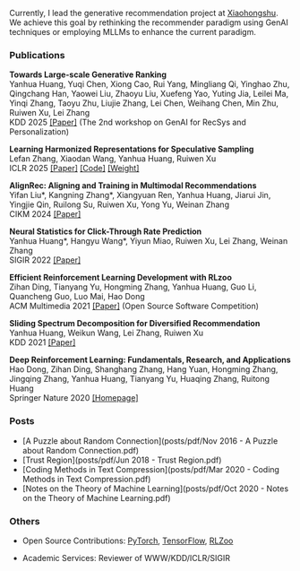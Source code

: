 Currently, I lead the generative recommendation project at [Xiaohongshu](https://www.xiaohongshu.com/en). We achieve this goal by rethinking the recommender paradigm using GenAI techniques or employing MLLMs to enhance the current paradigm. 

### Publications

**Towards Large-scale Generative Ranking**<br>Yanhua Huang, Yuqi Chen, Xiong Cao, Rui Yang, Mingliang Qi, Yinghao Zhu, Qingchang Han, Yaowei Liu, Zhaoyu Liu, Xuefeng Yao, Yuting Jia, Leilei Ma, Yinqi Zhang, Taoyu Zhu, Liujie Zhang, Lei Chen, Weihang Chen, Min Zhu, Ruiwen Xu, Lei Zhang<br> KDD 2025 [\[Paper\]](https://arxiv.org/pdf/2505.04180) (The 2nd workshop on GenAI for RecSys and Personalization)

**Learning Harmonized Representations for Speculative Sampling**<br>Lefan Zhang, Xiaodan Wang, Yanhua Huang, Ruiwen Xu<br> ICLR 2025 [\[Paper\]](https://arxiv.org/pdf/2408.15766)  [\[Code\]](https://github.com/HArmonizedSS/HASS) [\[Weight\]](https://huggingface.co/HArmonizedSS) 

**AlignRec: Aligning and Training in Multimodal Recommendations**<br>Yifan Liu\*, Kangning Zhang\*, Xiangyuan Ren, Yanhua Huang, Jiarui Jin, Yingjie Qin, Ruilong Su, Ruiwen Xu, Yong Yu, Weinan Zhang<br> CIKM 2024 [\[Paper\]](https://arxiv.org/pdf/2403.12384)

**Neural Statistics for Click-Through Rate Prediction**<br>Yanhua Huang\*, Hangyu Wang\*, Yiyun Miao, Ruiwen Xu, Lei Zhang, Weinan Zhang<br> SIGIR 2022 [\[Paper\]](https://web.archive.org/web/20220709042026id_/https://dl.acm.org/doi/pdf/10.1145/3477495.3531762)

**Efficient Reinforcement Learning Development with RLzoo**<br>Zihan Ding, Tianyang Yu, Hongming Zhang, Yanhua Huang, Guo Li, Quancheng Guo, Luo Mai, Hao Dong<br>ACM Multimedia 2021 [\[Paper\]](https://arxiv.org/pdf/2009.08644.pdf) (Open Source Software Competition)

**Sliding Spectrum Decomposition for Diversified Recommendation**<br>Yanhua Huang, Weikun Wang, Lei Zhang, Ruiwen Xu<br>KDD 2021 [\[Paper\]](https://arxiv.org/pdf/2107.05204.pdf)

**Deep Reinforcement Learning: Fundamentals, Research, and Applications**<br>Hao Dong, Zihan Ding, Shanghang Zhang, Hang Yuan, Hongming Zhang, Jingqing Zhang, Yanhua Huang, Tianyang Yu, Huaqing Zhang, Ruitong Huang<br>Springer Nature 2020 [\[Homepage\]](https://deepreinforcementlearningbook.org/)


### Posts
- [A Puzzle about Random Connection](posts/pdf/Nov 2016 - A Puzzle about Random Connection.pdf)
- [Trust Region](posts/pdf/Jun 2018 - Trust Region.pdf)
- [Coding Methods in Text Compression](posts/pdf/Mar 2020 - Coding Methods in Text Compression.pdf)
- [Notes on the Theory of Machine Learning](posts/pdf/Oct 2020 - Notes on the Theory of Machine Learning.pdf)

### Others
- Open Source Contributions: [PyTorch](https://github.com/pytorch/pytorch), [TensorFlow](https://github.com/tensorflow/tensorflow), [RLZoo](https://github.com/tensorlayer/RLzoo)

- Academic Services: Reviewer of WWW/KDD/ICLR/SIGIR

